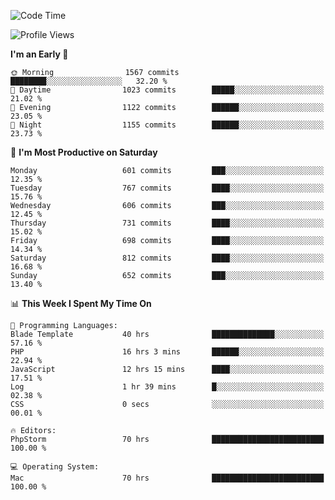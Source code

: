 <!--START_SECTION:waka-->
![Code Time](http://img.shields.io/badge/Code%20Time-3%2C926%20hrs%2055%20mins-blue)

![Profile Views](http://img.shields.io/badge/Profile%20Views-1-blue)

**I'm an Early 🐤** 

```text
🌞 Morning                1567 commits        ████████░░░░░░░░░░░░░░░░░   32.20 % 
🌆 Daytime                1023 commits        █████░░░░░░░░░░░░░░░░░░░░   21.02 % 
🌃 Evening                1122 commits        ██████░░░░░░░░░░░░░░░░░░░   23.05 % 
🌙 Night                  1155 commits        ██████░░░░░░░░░░░░░░░░░░░   23.73 % 
```
📅 **I'm Most Productive on Saturday** 

```text
Monday                   601 commits         ███░░░░░░░░░░░░░░░░░░░░░░   12.35 % 
Tuesday                  767 commits         ████░░░░░░░░░░░░░░░░░░░░░   15.76 % 
Wednesday                606 commits         ███░░░░░░░░░░░░░░░░░░░░░░   12.45 % 
Thursday                 731 commits         ████░░░░░░░░░░░░░░░░░░░░░   15.02 % 
Friday                   698 commits         ████░░░░░░░░░░░░░░░░░░░░░   14.34 % 
Saturday                 812 commits         ████░░░░░░░░░░░░░░░░░░░░░   16.68 % 
Sunday                   652 commits         ███░░░░░░░░░░░░░░░░░░░░░░   13.40 % 
```


📊 **This Week I Spent My Time On** 

```text
💬 Programming Languages: 
Blade Template           40 hrs              ██████████████░░░░░░░░░░░   57.16 % 
PHP                      16 hrs 3 mins       ██████░░░░░░░░░░░░░░░░░░░   22.94 % 
JavaScript               12 hrs 15 mins      ████░░░░░░░░░░░░░░░░░░░░░   17.51 % 
Log                      1 hr 39 mins        █░░░░░░░░░░░░░░░░░░░░░░░░   02.38 % 
CSS                      0 secs              ░░░░░░░░░░░░░░░░░░░░░░░░░   00.01 % 

🔥 Editors: 
PhpStorm                 70 hrs              █████████████████████████   100.00 % 

💻 Operating System: 
Mac                      70 hrs              █████████████████████████   100.00 % 
```


<!--END_SECTION:waka-->

